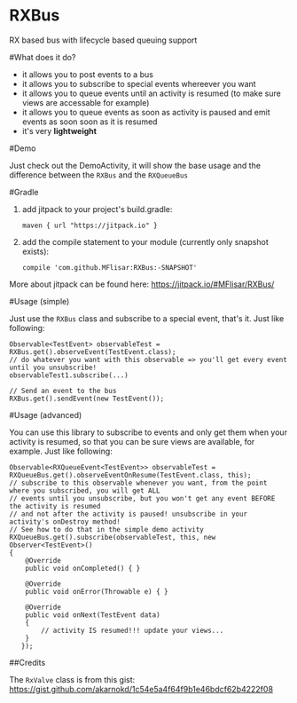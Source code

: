 # RXBus
RX based bus with lifecycle based queuing support

#What does it do?

* it allows you to post events to a bus
* it allows you to subscribe to special events whereever you want
* it allows you to queue events until an activity is resumed (to make sure views are accessable for example)
* it allows you to queue events as soon as activity is paused and emit events as soon soon as it is resumed
* it's very **lightweight**

#Demo

Just check out the DemoActivity, it will show the base usage and the difference between the `RXBus` and the `RXQueueBus`
 
#Gradle

1. add jitpack to your project's build.gradle:

   `maven { url "https://jitpack.io" }`
2. add the compile statement to your module (currently only snapshot exists):

   `compile 'com.github.MFlisar:RXBus:-SNAPSHOT'`
   
More about jitpack can be found here: https://jitpack.io/#MFlisar/RXBus/

#Usage (simple)

Just use the `RXBus` class and subscribe to a special event, that's it. Just like following:

    Observable<TestEvent> observableTest = RXBus.get().observeEvent(TestEvent.class);
    // do whatever you want with this observable => you'll get every event until you unsubscribe!
    observableTest1.subscribe(...)
   
    // Send an event to the bus
    RXBus.get().sendEvent(new TestEvent());
    
#Usage (advanced)

You can use this library to subscribe to events and only get them when your activity is resumed, so that you can be sure views are available, for example. Just like following:

    Observable<RXQueueEvent<TestEvent>> observableTest = RXQueueBus.get().observeEventOnResume(TestEvent.class, this);
    // subscribe to this observable whenever you want, from the point where you subscribed, you will get ALL
    // events until you unsubscribe, but you won't get any event BEFORE the activity is resumed
    // and not after the activity is paused! unsubscribe in your activity's onDestroy method!
    // See how to do that in the simple demo activity
    RXQueueBus.get().subscribe(observableTest, this, new Observer<TestEvent>()
    {
        @Override
        public void onCompleted() { }

        @Override
        public void onError(Throwable e) { }

        @Override
        public void onNext(TestEvent data)
        {
            // activity IS resumed!!! update your views...
        }
	   });

##Credits

The `RxValve` class is from this gist: https://gist.github.com/akarnokd/1c54e5a4f64f9b1e46bdcf62b4222f08
